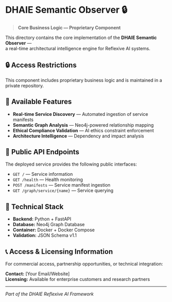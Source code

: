 # DHAIE Semantic Observer 🔒

> **Core Business Logic — Proprietary Component**

This directory contains the core implementation of the **DHAIE Semantic Observer** —  
a real-time architectural intelligence engine for Reflexive AI systems.

## 🔒 Access Restrictions

This component includes proprietary business logic and is maintained in a private repository.

## 🚀 Available Features

- **Real-time Service Discovery** — Automated ingestion of service manifests  
- **Semantic Graph Analysis** — Neo4j-powered relationship mapping  
- **Ethical Compliance Validation** — AI ethics constraint enforcement  
- **Architecture Intelligence** — Dependency and impact analysis

## 📡 Public API Endpoints

The deployed service provides the following public interfaces:

- `GET /` — Service information  
- `GET /health` — Health monitoring  
- `POST /manifests` — Service manifest ingestion  
- `GET /graph/service/{name}` — Service querying  

## 🔧 Technical Stack

- **Backend:** Python + FastAPI  
- **Database:** Neo4j Graph Database  
- **Container:** Docker + Docker Compose  
- **Validation:** JSON Schema v1.1  

## 📞 Access & Licensing Information

For commercial access, partnership opportunities, or technical integration:  

**Contact:** [Your Email/Website]  
**Licensing:** Available for enterprise customers and research partners  

---

*Part of the DHAIE Reflexive AI Framework*
